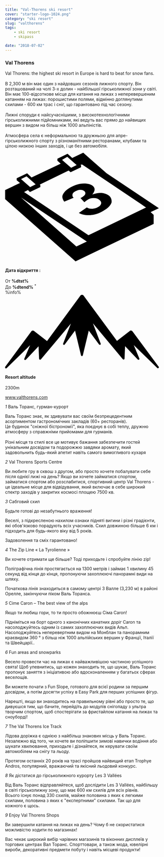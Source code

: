 ```yaml
---
title: "Val-Thorens ski resort"
cover: "starter-logo-1024.png"
category: "ski resort"
slug: "valthorens"
tags:
    - ski resort
    - skipass

date: "2018-07-02"
---
```


<div class="edito-wrapper station">
<div class="banner-station">
<div class="banner-station-logo">
<imgtest data="val-thorens.png" directory="post" alt="Val Thorens"></imgtest>
</div>
</div>
<h3 class="main-title-1 h-margin-bottom-0">Val Thorens</h1>

<div class="rich-text">
<p>Val Thorens: the highest ski resort in Europe is hard to beat for snow fans.<br/>
<br/>
В 2,300 м він має один з найдовших сезонів лижного спорту. Він розташований на чолі 3-х долин - найбільшої гірськолижної зони у світі. Він має 100-відсоткове місце для катання на лижах з неперевершеним катанням на лижах: порошистими полями, відмінно доглянутими схилами - 600 км трас і сніг, що гарантовано під час сезону.<br/>
<br/>
Лижні споруди є найсучаснішими, з високотехнологічними гірськолижними підйомниками, які ведуть вас прямо до найвищих вершин з видом на більш ніж 1000 альпіністів.<br/>
<br/> Атмосфера села є неформальною та дружньою для апре-гірськолижного спорту з різноманітними ресторанами, клубами та цілою низкою інших заходів, і це без автомобіля.</p>
</div>
<div class="grid center">
<div class="col-6">
<i class="icon icon-date icon-55">
<svg xmlns="http://www.w3.org/2000/svg" viewBox="0 0 55.9 39.6"><path d="M37.6 15.5c-.7-.5-1.6-.8-2.6-.9-1.1 0-2.2.2-3.3.6 1.1-1.4 1.1-2.4.1-3.2-.7-.5-1.7-.8-3.1-.8-1.6 0-3.3.5-4.9 1.4-.9.5-1.7 1.1-2.2 1.7-.5.6-.8 1.2-.8 1.7s.2 1.1.7 1.8l3.4-1.4c-.4-.4-.5-.8-.4-1.3.1-.4.5-.8 1.1-1.1.6-.3 1.1-.5 1.7-.5.6 0 1 .1 1.4.4.4.3.6.7.4 1.2-.2.5-.8.9-1.7 1.4l1.4 1.5c.5-.4.9-.7 1.4-1 .6-.4 1.3-.5 2.1-.5s1.4.2 1.9.6c.6.4.8.9.7 1.4-.1.5-.5 1-1.2 1.3-.6.4-1.3.5-2 .6-.7 0-1.4-.1-2-.5l-2.9 2c1.1.6 2.5.9 4.1.8 1.6-.1 3.2-.6 4.7-1.5 1.6-.9 2.7-1.9 3.1-3.1.1-.9-.1-1.9-1.1-2.6z"></path><path d="M52.9 21.6l3-1.4-19-12.7L28.4 0l-4 1.9L22.7.4 19 2.2v.7L20.2 4 9.6 9 8 7.5 4.2 9.3v.7l1.2 1L0 13.6v3.3l25.6 22.6L54 25.9v-3.3l-1.1-1zM22.6 1.5l.9.8L26 4.5l-2 1-2.4-2.1-.9-.8 1.9-1.1zM7.8 8.6l.9.8 2.4 2.1-2 1-2.4-2.1-.9-.8 2-1zm18.1 25.5L5.8 16.3l23.9 16-3.8 1.8zM51.1 20L30.3 30 6.9 14.3l1.4-.7.7.7 3.8-1.8v-.7l-.2-.2 10.5-5.1.7.6 3.8-1.8v-.7l-.2-.2.6-.1 21.6 14.5 1.7 1.2h-.2z"></path></svg></i>
<h4 class="main-title-3 h-uppercase center h-fz-16">Дата відкриття :</h4>
   <div class="opening-dates">
                     От <strong>%dtst%</strong> <br/>
                     До <strong>%dtend%</strong> <sup className="blue">*</sup>
     </div>
     %info%
</div>
<div class="col-6">
<i class="icon icon-mountain icon-55">
<svg xmlns="http://www.w3.org/2000/svg" viewBox="0 0 85.1 40.7"><path d="M23.2 25.6L41.7.4c.2-.3.5-.4.9-.4.3 0 .6.1.8.4l18.5 25.1L69 20c.2-.2.5-.3.8-.2.3 0 .5.2.7.4L85 39.8c.2.2.1.5-.1.7-.2.2-.5.2-.7 0l-13-12.7 3.1 7.5c.1.2 0 .5-.2.6-.2.1-.5.1-.7-.1l-7-7.4-.3 6.9c0 .2-.1.4-.4.5-.2.1-.4 0-.6-.2L48.6 15.8 52.9 27c.1.2 0 .5-.2.6-.2.1-.5.1-.7-.1l-5.7-7.7L43 33.5c-.1.2-.3.4-.5.4s-.4-.2-.5-.4l-3.3-13.7-5.7 7.7c-.2.2-.4.3-.7.1-.2-.1-.3-.4-.2-.6l4.3-11.1-16.6 19.8c-.1.2-.4.2-.6.2-.2-.1-.3-.2-.4-.5l-.3-6.9-7 7.4c-.2.2-.5.2-.7.1-.2-.1-.3-.4-.2-.6l3.2-7.5-13 12.7c-.2.2-.5.2-.7 0-.2-.2-.2-.5-.1-.7l14.5-19.7c.2-.2.4-.4.7-.4.3 0 .6 0 .8.2l7.2 5.6z"></path></svg></i>
<h4 class="main-title-3 h-uppercase center h-fz-16">Resort altitude</h4>
2300m
</div>
</div>

<a rel="nofollow" href="http://www.valthorens.com" class="btn btn-blue" target="_blank">www.valthorens.com</a>

<div class="poi-anchor-title" id="marker_56">
<em>1</em> Валь Торанс, гурман-курорт
</div>

<div class="o-actu fullWidth">
<div class="grid-noGutter-equalHeight_sm-1">
<div class="col">
<imgtest data="vt-gastronomie.jpg" directory="post" alt="Val Thorens, a gourmet resort"></imgtest>
</div>
<div class="col">
<div class="pl2 rich-text">
<p>Валь Торанс знає, як здивувати вас своїм безпрецедентним асортиментом гастрономічних закладів (60+ ресторанів). <br/> Це будинок "сніжної бістрономії", яка поєднує в собі теплу, дружню атмосферу з справжніми прийомами для гурманів.<br/>
<br/>
Різні місця та стилі все це мотивує бажання забезпечити гостей унікальним досвідом та подорожжю завдяки аромату, який задовольнить будь-який апетит навіть самого вимогливого кухаря</p>
</div>
</div>
</div>
</div>

<div class="poi-anchor-title" id="marker_57">
<em>2</em> Val Thorens Sports Centre
</div>

<div class="o-actu fullWidth">
<div class="grid-noGutter-equalHeight_sm-1">
<div class="col">
<imgtest data="vt-centresportif.jpg" directory="post" alt="Val Thorens Sports Centre"></imgtest>
</div>
<div class="col">
<div class="pl2 rich-text">
<p>Ви любите гру в сквош з другом, або просто хочете побалувати себе після однієї лижі на день? Якщо ви хочете займатися спортом, займатися спортом або розслабитися, спортивний центр Val Thorens - це ідеальне місце для відвідування, який включає в себе широкий спектр заходів у закритих космосі площею 7500 кв.</p>
</div>
</div>
</div>
</div>

<div class="poi-anchor-title" id="marker_58">
<em>3</em> Сабговий схил
</div>

<div class="o-actu fullWidth">
<div class="grid-noGutter-equalHeight_sm-1">
<div class="col">
<imgtest data="vt-luge.jpg" directory="post" alt="Сабговий схил"></imgtest>
</div>
<div class="col">
<div class="pl2 rich-text">
<p>Будьте готові до незабутнього враження!</p>

<p>Веселі, з підкресленою нахилом ознаки підняті вигини і різні градієнти, які обов'язково порадують всіх учасників. Схил довжиною більше 6 км і підходить для будь-якого віку від 5 років.</p>

<p>Задоволення та сміх гарантовано!</p>
</div>
</div>
</div>
</div>

<div class="poi-anchor-title" id="marker_59">
<em>4</em> The Zip Line « La Tyrolienne »
</div>

<div class="o-actu fullWidth">
<div class="grid-noGutter-equalHeight_sm-1">
<div class="col">
<imgtest data="vt-tyrolienne.jpg" directory="post" alt="The Zip Line « La Tyrolienne »"></imgtest>
</div>
<div class="col">
<div class="pl2 rich-text">
<p>Ви хочете отримати ще більше? Тоді приходьте і спробуйте лінію zip!</p>

<p>Поліграфічна лінія простягається на 1300 метрів і займає 1 хвилину 45 секунд від кінця до кінця, пропонуючи захоплюючі панорамні види на шляху.</p>

<p>Початкова лінія знаходиться в самому центрі 3 Валле (3,230 м) в районі Орелле, закінчуючи піком Валь Торанса.</p>
</div>
</div>
</div>
</div>

<div class="poi-anchor-title" id="marker_60">
<em>5</em> Cime Caron – The best view of the alps
</div>

<div class="o-actu fullWidth">
<div class="grid-noGutter-equalHeight_sm-1">
<div class="col">
<imgtest data="vt-cimecaron.jpg" directory="post" alt="Cime Caron – The best view of the alps"></imgtest>
</div>
<div class="col">
<div class="pl2 rich-text">
<p>Якщо ти любиш гори, то ти просто обожнюєш Ciма Caron!</p>
<p>Підніміться на борт одного з канонічних канатних доріг Caron та насолоджуйтесь одним із самих захоплюючих видів Альп. Насолоджуйтесь неперевертним видом на Монблан та панорамним краєвидом 360 ° з більш ніж 1000 альпійських вершин у Франції, Італії та Швейцарії..</p>
</div>
</div>
</div>
</div>

<div class="poi-anchor-title" id="marker_61">
<em>6</em> Fun areas and snowparks
</div>

<div class="o-actu fullWidth">
<div class="grid-noGutter-equalHeight_sm-1">
<div class="col">
<imgtest data="vt-espaceludiques.jpg" directory="post" alt="Fun areas and snowparks"></imgtest>
</div>
<div class="col">
<div class="pl2 rich-text">
<p>Весело провести час на лижах є найважливішою частиною успішного свята! Щоб упевнитись, що кожен знаходить те, що шукає, Валь Торанс пропонує заняття з ініціативою або вдосконаленням у багатьох сферах веселощів. </p>
<p> Ви можете почати з Fun Slope, готового для всієї родини за першим досвідом, а потім досягти успіху в Easy Park для перших успішних фігур.</p>
<p> Нарешті, якщо ви знаходитесь на правильному рівні або просто те, що дивуєшся тим, що бачите, перейдіть до модулів снігопаду з ультра творчим спортом, щоб спостерігати за фристайлом катання на лижах та сноуборді!</p></div>
</div>
</div>
</div>

<div class="poi-anchor-title" id="marker_62">
<em>7</em> The Val Thorens Ice Track
</div>

<div class="o-actu fullWidth">
<div class="grid-noGutter-equalHeight_sm-1">
<div class="col">
<imgtest data="vt-circuitdeglace.jpg" directory="post" alt="The Val Thorens Ice Track"></imgtest>
</div>
<div class="col">
<div class="pl2 rich-text">
<p>Лідова доріжка є однією з найбільш знакових місць у Валь Торанс. Незалежно від того, чи хочете ви поліпшити зимові навички водіння або шукати хвилювання, приходьте і дізнайтеся, як керувати своїм автомобілем на снігу та льоду. </p><p> Протягом останніх 20 років на трасі пройшов найвищий етап Trophye Andros, популярний, вражаючий та якісний льодовий конкурс.</p>
</div>
</div>
</div>
</div>

<div class="poi-anchor-title" id="marker_63">
<em>8</em> Як дістатися до гірськолижного курорту Les 3 Vallées
</div>

<div class="o-actu fullWidth">
<div class="grid-noGutter-equalHeight_sm-1">
<div class="col">
<imgtest data="vt-3vallees.jpg" directory="post" alt="Як дістатися до гірськолижного курорту Les 3 Vallées"></imgtest>
</div>
<div class="col">
<div class="pl2 rich-text">
<p>Від Валь Торанс відправляйтеся, щоб дослідити Les 3 Vallées, найбільшу в світі гірськолижну зону, що має 600 км схилів для всіх рівнів. <br/>
   Всього існує понад 330 схилів, майже половина з яких є легкими схилами, половина з яких є "експертними" схилами. Так що для кожного є щось.</p>
</div>
</div>
</div>
</div>

<div class="poi-anchor-title" id="marker_64">
<em>9</em> Enjoy Val Thorens Shops
</div>

<div class="o-actu fullWidth">
<div class="grid-noGutter-equalHeight_sm-1">
<div class="col">
<imgtest data="vt-shopping.jpg" directory="post" alt="Enjoy Val Thorens Shops"></imgtest>
</div>
<div class="col">
<div class="pl2 rich-text">
<p>Ви завершили катання на лижах на день? Чому б не скористатися можливістю ходити по магазинах!</p>

<p>Вас чекає широкий вибір чарівних магазинів та віконних дисплеїв у торгових центрах Вал Торанс. Спорттовари, а також мода, ювелірні вироби, декоративні предмети побуту і навіть місцеві продукти!</p>
</div>
</div>
</div>
</div>
</div></div>